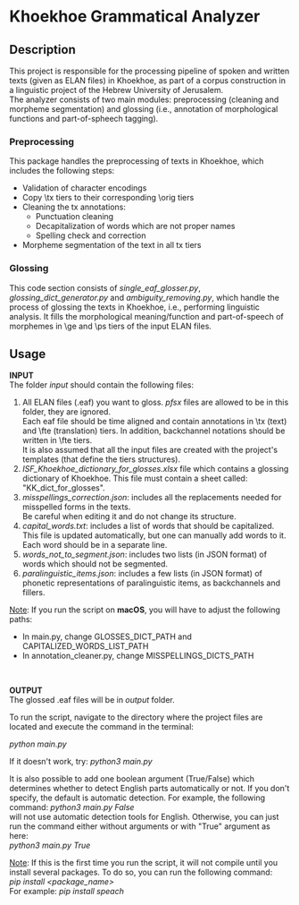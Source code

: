# Khoekhoe Grammatical Analyzer
## Description
This project is responsible for the processing pipeline of spoken and written texts (given as ELAN files) in Khoekhoe,
as part of a corpus construction in a linguistic project of the Hebrew University of Jerusalem.  
The analyzer consists of two main modules: preprocessing (cleaning and morpheme segmentation) and glossing (i.e., annotation of morphological functions and part-of-spheech tagging).

### Preprocessing
This package handles the preprocessing of texts in Khoekhoe, which includes the following steps:
* Validation of character encodings
* Copy \tx tiers to their corresponding \orig tiers
* Cleaning the tx annotations:
    - Punctuation cleaning
    - Decapitalization of words which are not proper names
    - Spelling check and correction
* Morpheme segmentation of the text in all tx tiers


### Glossing
This code section consists of _single_eaf_glosser.py_, _glossing_dict_generator.py_ and _ambiguity_removing.py_, which handle the process of glossing the texts in Khoekhoe, i.e., performing linguistic analysis. It fills the morphological meaning/function and part-of-speech of morphemes in \ge and \ps tiers of the input ELAN files.

## Usage
**INPUT**  
The folder _input_ should contain the following files:
1. All ELAN files (.eaf) you want to gloss. _pfsx_ files are allowed to be in this folder, they are ignored.  
Each eaf file should be time aligned and contain annotations in \tx (text) and \fte (translation) tiers. In addition, backchannel notations should be written in \fte tiers.    
It is also assumed that all the input files are created with the project's templates (that define the tiers structures).  
2. _ISF_Khoekhoe_dictionary_for_glosses.xlsx_ file which contains a glossing dictionary of Khoekhoe. This file must contain a sheet called: "KK_dict_for_glosses".
3. _misspellings_correction.json_: includes all the replacements needed for misspelled forms in the texts.  
   Be careful when editing it and do not change its structure.
4. _capital_words.txt_: includes a list of words that should be capitalized. This file is updated automatically, but one can manually add words to it. Each word should be in a separate line.
5. _words_not_to_segment.json_: includes two lists (in JSON format) of words which should not be segmented.
6. _paralinguistic_items.json_: includes a few lists (in JSON format) of phonetic representations of paralinguistic items, as backchannels and fillers.

<u>Note</u>: If you run the script on **macOS**, you will have to adjust the following paths:
* In main.py, change GLOSSES_DICT_PATH and CAPITALIZED_WORDS_LIST_PATH
* In annotation_cleaner.py, change MISSPELLINGS_DICTS_PATH

<br>

**OUTPUT**  
The glossed .eaf files will be in _output_ folder.

To run the script, navigate to the directory where the project files are located and execute the command in the terminal:

_python main.py_

If it doesn't work, try: _python3 main.py_

It is also possible to add one boolean argument (True/False) which determines whether to detect English parts automatically or not.
If you don't specify, the default is automatic detection. For example, the following command:
_python3 main.py False_  
will not use automatic detection tools for English. Otherwise, you can just run the command either without arguments or with "True" argument as here:  
_python3 main.py True_  

<u>Note</u>: If this is the first time you run the script, it will not compile until you install several packages.
To do so, you can run the following command:  
_pip install <package_name>_  
For example: _pip install speach_